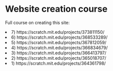 # Website creation course
Full course on creating this site:
 <li>7) https://scratch.mit.edu/projects/373811150/
 <li>6) https://scratch.mit.edu/projects/368533289/
 <li>5) https://scratch.mit.edu/projects/367812059/
 <li>4) https://scratch.mit.edu/projects/366834679/
 <li>3) https://scratch.mit.edu/projects/366413797/
 <li>2) https://scratch.mit.edu/projects/365018707/
 <li>1) https://scratch.mit.edu/projects/364361798/
